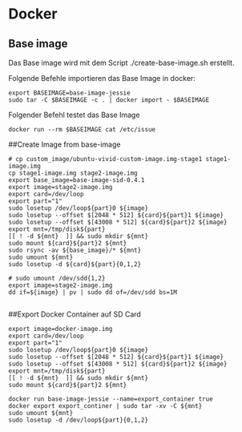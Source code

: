 

# Docker
## Base image

Das Base image wird mit dem Script ./create-base-image.sh erstellt.

Folgende Befehle importieren das Base Image in docker:

```
export BASEIMAGE=base-image-jessie
sudo tar -C $BASEIMAGE -c . | docker import - $BASEIMAGE
```

Folgender Befehl testet das Base Image

```
docker run --rm $BASEIMAGE cat /etc/issue
```


##Create Image from base-image

```
# cp custom_image/ubuntu-vivid-custom-image.img-stage1 stage1-image.img
cp stage1-image.img stage2-image.img
export base_image=base-image-sid-0.4.1
export image=stage2-image.img
export card=/dev/loop
export part="1"
sudo losetup /dev/loop${part}0 ${image}
sudo losetup --offset $[2048 * 512] ${card}${part}1 ${image}
sudo losetup --offset $[43008 * 512] ${card}${part}2 ${image}
export mnt=/tmp/disk${part}
[[ ! -d ${mnt}  ]] && sudo mkdir ${mnt}
sudo mount ${card}${part}2 ${mnt}
sudo rsync -av ${base_image}/* ${mnt}
sudo umount ${mnt}
sudo losetup -d ${card}${part}{0,1,2}
```

```
# sudo umount /dev/sdd{1,2}
export image=stage2-image.img
dd if=${image} | pv | sudo dd of=/dev/sdd bs=1M
```

```
```

##Export Docker Container auf SD Card

```
export image=docker-image.img
export card=/dev/loop
export part="1"
sudo losetup /dev/loop${part}0 ${image}
sudo losetup --offset $[2048 * 512] ${card}${part}1 ${image}
sudo losetup --offset $[43008 * 512] ${card}${part}2 ${image}
export mnt=/tmp/disk${part}
[[ ! -d ${mnt}  ]] && sudo mkdir ${mnt}
sudo mount ${card}${part}2 ${mnt}
```

```
docker run base-image-jessie --name=export_container true
docker export export_continer | sudo tar -xv -C ${mnt}
sudo umount ${mnt}
sudo losetup -d /dev/loop${part}{0,1,2}
```


